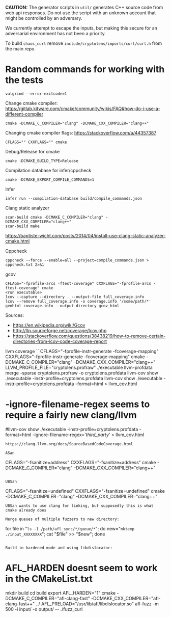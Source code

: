 **CAUTION:** The generator scripts in `util/` generates C++ source code from web api responses. Do
not use the script with an unknown account that might be controlled by an adversary.

We currently attempt to escape the inputs, but making this secure for an adversarial environment
has not been a priority.

To build `chaos_curl` remove `include/cryptolens/imports/curl/curl.h` from the main repo.

# Random commands for working with the tests

```
valgrind --error-exitcode=1
```

Change cmake compiler: https://gitlab.kitware.com/cmake/community/wikis/FAQ#how-do-i-use-a-different-compiler
```
cmake -DCMAKE_C_COMPILER="clang" -DCMAKE_CXX_COMPILER="clang++"
```

Changing cmake compiler flags: https://stackoverflow.com/a/44357387
```
CFLAGS="" CXXFLAGS="" cmake
```

Debug/Release for cmake
```
cmake -DCMAKE_BUILD_TYPE=Release
```

Compilation database for infer/cppcheck
```
cmake -DCMAKE_EXPORT_COMPILE_COMMANDS=1
```

Infer
```
infer run --compilation-database build/compile_commands.json
```

Clang static analyzer
```
scan-build cmake -DCMAKE_C_COMPILER="clang" -DCMAKE_CXX_COMPILER="clang++"
scan-build make
```
https://baptiste-wicht.com/posts/2014/04/install-use-clang-static-analyzer-cmake.html

Cppcheck
```
cppcheck --force --enable=all --project=compile_commands.json > cppcheck.txt 2>&1
```

gcov
```
CFLAGS="-fprofile-arcs -ftest-coverage" CXXFLAGS="-fprofile-arcs -ftest-coverage" cmake
<run executable>
lcov --capture --directory . --output-file full_coverage.info
lcov --remove full_coverage.info -o coverage.info '/some/path/*'
genhtml coverage.info --output-directory gcov_html
```
Sources:
 * https://en.wikipedia.org/wiki/Gcov
 * http://ltp.sourceforge.net/coverage/lcov.php
 * https://stackoverflow.com/questions/38438219/how-to-remove-certain-directories-from-lcov-code-coverage-report

llvm coverage
``
CFLAGS="-fprofile-instr-generate -fcoverage-mapping" CXXFLAGS="-fprofile-instr-generate -fcoverage-mapping" cmake -DCMAKE_C_COMPILER="clang" -DCMAKE_CXX_COMPILER="clang++"
LLVM_PROFILE_FILE="cryptolens.profraw" ./executable
llvm-profdata merge -sparse cryptolens.profraw -o cryptolens.profdata
llvm-cov show ./executable -instr-profile=cryptolens.profdata
llvm-cov show ./executable -instr-profile=cryptolens.profdata -format=html > llvm_cov.html

# -ignore-filename-regex seems to require a fairly new clang/llvm
#llvm-cov show ./executable -instr-profile=cryptolens.profdata -format=html -ignore-filename-regex='*third_party*' > llvm_cov.html
```
https://clang.llvm.org/docs/SourceBasedCodeCoverage.html

ASan
```
CFLAGS="-fsanitize=address" CXXFLAGS="-fsanitize=address" cmake -DCMAKE_C_COMPILER="clang" -DCMAKE_CXX_COMPILER="clang++"
```

UBSan
```
CFLAGS="-fsanitize=undefined" CXXFLAGS="-fsanitize=undefined" cmake -DCMAKE_C_COMPILER="clang" -DCMAKE_CXX_COMPILER="clang++"
```
UBSan wants to use clang for linking, but supposedly this is what cmake already does

Merge queues of multiple fuzzers to new directory:
```
for file in "`ls -1 /path/afl_sync/*/queue/*`"; do new="`mktemp ./input_XXXXXXXX`"; cat "$file" >> "$new"; done
```

Build in hardened mode and using libdislocator:
```
# AFL_HARDEN doesnt seem to work in the CMakeList.txt
mkdir build
cd build
export AFL_HARDEN="1"
cmake -DCMAKE_C_COMPILER="afl-clang-fast" -DCMAKE_CXX_COMPILER="afl-clang-fast++" ../
AFL_PRELOAD="/usr/lib/afl/libdislocator.so" afl-fuzz -m 500 -i input/ -o output/ -- ./fuzz_curl
```

